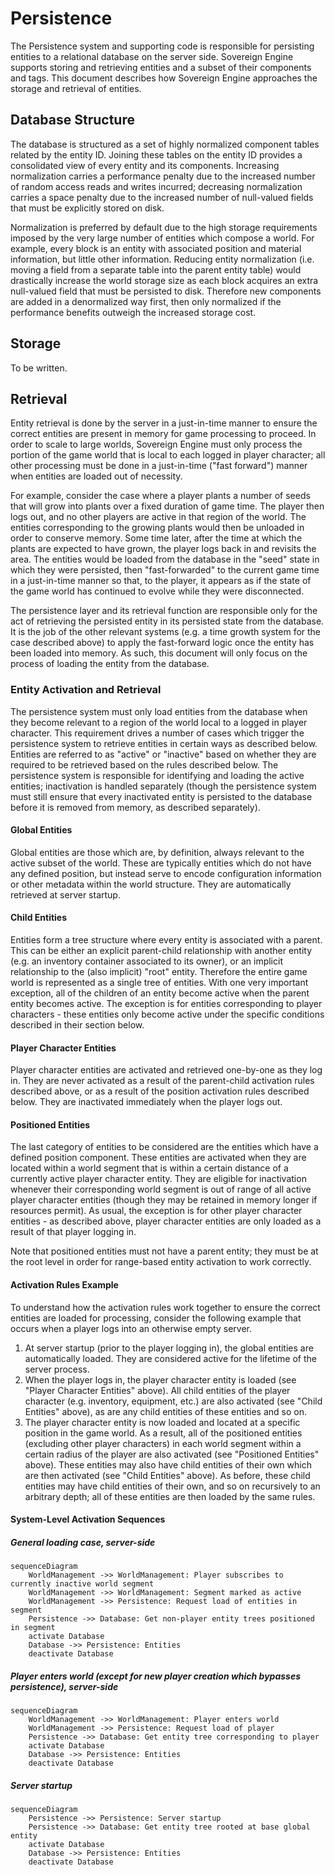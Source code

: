 # Persistence

The Persistence system and supporting code is responsible for persisting entities to a relational
database on the server side. Sovereign Engine supports storing and retrieving entities and a subset
of their components and tags. This document describes how Sovereign Engine approaches the storage
and retrieval of entities.

## Database Structure

The database is structured as a set of highly normalized component tables related by the entity ID.
Joining these tables on the entity ID provides a consolidated view of every entity and its components.
Increasing normalization carries a performance penalty due to the increased number of random access
reads and writes incurred; decreasing normalization carries a space penalty due to the increased number of
null-valued fields that must be explicitly stored on disk.

Normalization is preferred by default due to
the high storage requirements imposed by the very large number of entities which compose a world. For example,
every block is an entity with associated position and material information, but little other information. Reducing
entity normalization (i.e. moving a field from a separate table into the parent entity table) would drastically
increase the world storage size as each block acquires an extra null-valued field that must be persisted to disk.
Therefore new components are added in a denormalized way first, then only normalized if the performance benefits
outweigh the increased storage cost.

## Storage

To be written.

## Retrieval

Entity retrieval is done by the server in a just-in-time manner to ensure the correct entities are present in
memory for game processing to proceed. In order to scale to large worlds, Sovereign Engine must only process the
portion of the game world that is local to each logged in player character; all other processing must be done in
a just-in-time ("fast forward") manner when entities are loaded out of necessity.

For example, consider the case where a player plants a number of seeds that will grow into plants over a fixed
duration of game time. The player then logs out, and no other players are active in that region of the world. The
entities corresponding to the growing plants would then be unloaded in order to conserve memory. Some time later,
after the time at which the plants are expected to have grown, the player logs back in and revisits the area. The
entities would be loaded from the database in the "seed" state in which they were persisted, then "fast-forwarded"
to the current game time in a just-in-time manner so that, to the player, it appears as if the state of the game
world has continued to evolve while they were disconnected.

The persistence layer and its retrieval function are responsible only for the act of retrieving the persisted entity
in its persisted state from the database. It is the job of the other relevant systems (e.g. a time growth system
for the case described above) to apply the fast-forward logic once the entity has been loaded into memory.
As such, this document will only focus on the process of loading the entity from the database.

### Entity Activation and Retrieval

The persistence system must only load entities from the database when they become relevant to a region of the world
local to a logged in player character. This requirement drives a number of cases which trigger the persistence system
to retrieve entities in certain ways as described below. Entities are referred to as "active" or "inactive" based on
whether they are required to be retrieved based on the rules described below. The persistence system is responsible
for identifying and loading the active entities; inactivation is handled separately (though the persistence system
must still ensure that every inactivated entity is persisted to the database before it is removed from memory, as
described separately).

#### Global Entities

Global entities are those which are, by definition, always relevant to the active subset of the world. These are
typically entities which do not have any defined position, but instead serve to encode configuration information or
other metadata within the world structure. They are automatically retrieved at server startup.

#### Child Entities

Entities form a tree structure where every entity is associated with a parent. This can be either an explicit
parent-child relationship with another entity (e.g. an inventory container associated to its owner), or an implicit
relationship to the (also implicit) "root" entity. Therefore the entire game world is represented as a single tree
of entities. With one very important exception, all of the children of an entity become active when the parent entity
becomes active. The exception is for entities corresponding to player characters - these entities only become
active under the specific conditions described in their section below.

#### Player Character Entities

Player character entities are activated and retrieved one-by-one as they log in. They are never activated as a result
of the parent-child activation rules described above, or as a result of the position activation rules described below.
They are inactivated immediately when the player logs out.

#### Positioned Entities

The last category of entities to be considered are the entities which have a defined position component. These
entities are activated when they are located within a world segment that is within a certain distance of a
currently active player character entity. They are eligible for inactivation whenever their corresponding world
segment is out of range of all active player character entities (though they may be retained in memory longer
if resources permit). As usual, the exception is for other player character entities - as described above, player
character entities are only loaded as a result of that player logging in.

Note that positioned entities must not have a parent entity; they must be at the root level in
order for range-based entity activation to work correctly.

#### Activation Rules Example

To understand how the activation rules work together to ensure the correct entities are loaded for processing,
consider the following example that occurs when a player logs into an otherwise empty server.

1. At server startup (prior to the player logging in), the global entities are automatically loaded. They are
   considered active for the lifetime of the server process.
2. When the player logs in, the player character entity is loaded (see "Player Character Entities" above). All
   child entities of the player character (e.g. inventory, equipment, etc.) are also activated (see "Child
   Entities" above), as are any child entities of these entities and so on.
3. The player character entity is now loaded and located at a specific position in the game world. As a result,
   all of the positioned entities (excluding other player characters) in each world segment within a certain
   radius of the player are also activated (see "Positioned Entities" above). These entities may also have
   child entities of their own which are then activated (see "Child Entities" above). As before, these child
   entities may have child entities of their own, and so on recursively to an arbitrary depth; all of these
   entities are then loaded by the same rules.

#### System-Level Activation Sequences

##### General loading case, server-side

```mermaid
sequenceDiagram
    WorldManagement ->> WorldManagement: Player subscribes to currently inactive world segment
    WorldManagement ->> WorldManagement: Segment marked as active
    WorldManagement ->> Persistence: Request load of entities in segment
    Persistence ->> Database: Get non-player entity trees positioned in segment
    activate Database
    Database ->> Persistence: Entities
    deactivate Database
```

##### Player enters world (except for new player creation which bypasses persistence), server-side

```mermaid
sequenceDiagram
    WorldManagement ->> WorldManagement: Player enters world
    WorldManagement ->> Persistence: Request load of player
    Persistence ->> Database: Get entity tree corresponding to player
    activate Database
    Database ->> Persistence: Entities
    deactivate Database
```

##### Server startup

```mermaid
sequenceDiagram
    Persistence ->> Persistence: Server startup
    Persistence ->> Database: Get entity tree rooted at base global entity
    activate Database
    Database ->> Persistence: Entities
    deactivate Database
```
